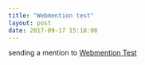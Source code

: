 ```yaml
---
title: "Webmention test"
layout: post
date: 2017-09-17 15:18:08
---
```

sending a mention to [Webmention Test](https://tbbrown.net/2017/07/03/webmention-test.html)
